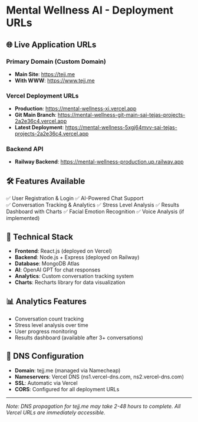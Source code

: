 # Mental Wellness AI - Deployment URLs

## 🌐 Live Application URLs

### Primary Domain (Custom Domain)
- **Main Site**: https://tejj.me
- **With WWW**: https://www.tejj.me

### Vercel Deployment URLs
- **Production**: https://mental-wellness-xi.vercel.app
- **Git Main Branch**: https://mental-wellness-git-main-sai-tejas-projects-2a2e36c4.vercel.app
- **Latest Deployment**: https://mental-wellness-5xgj64mvv-sai-tejas-projects-2a2e36c4.vercel.app

### Backend API
- **Railway Backend**: https://mental-wellness-production.up.railway.app

## 🛠️ Features Available

✅ User Registration & Login
✅ AI-Powered Chat Support  
✅ Conversation Tracking & Analytics
✅ Stress Level Analysis
✅ Results Dashboard with Charts
✅ Facial Emotion Recognition
✅ Voice Analysis (if implemented)

## 🔧 Technical Stack

- **Frontend**: React.js (deployed on Vercel)
- **Backend**: Node.js + Express (deployed on Railway)
- **Database**: MongoDB Atlas
- **AI**: OpenAI GPT for chat responses
- **Analytics**: Custom conversation tracking system
- **Charts**: Recharts library for data visualization

## 📊 Analytics Features

- Conversation count tracking
- Stress level analysis over time
- User progress monitoring
- Results dashboard (available after 3+ conversations)

## 🚀 DNS Configuration

- **Domain**: tejj.me (managed via Namecheap)
- **Nameservers**: Vercel DNS (ns1.vercel-dns.com, ns2.vercel-dns.com)
- **SSL**: Automatic via Vercel
- **CORS**: Configured for all deployment URLs

---

*Note: DNS propagation for tejj.me may take 2-48 hours to complete. All Vercel URLs are immediately accessible.*